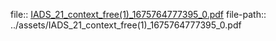 file:: [IADS_21_context_free(1)_1675764777395_0.pdf](../assets/IADS_21_context_free(1)_1675764777395_0.pdf)
file-path:: ../assets/IADS_21_context_free(1)_1675764777395_0.pdf
